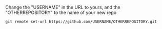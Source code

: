 Change the "USERNAME" in the URL to yours, and the "OTHERREPOSITORY" to the name of your new repo

`git remote set-url https://github.com/USERNAME/OTHERREPOSITORY.git`